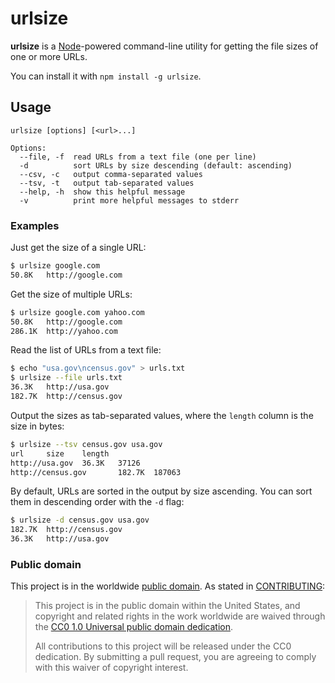 # urlsize
**urlsize** is a [Node](http://nodejs.org/)-powered command-line
utility for getting the file sizes of one or more URLs.

You can install it with `npm install -g urlsize`.

## Usage
```
urlsize [options] [<url>...]

Options:
  --file, -f  read URLs from a text file (one per line)
  -d          sort URLs by size descending (default: ascending)
  --csv, -c   output comma-separated values
  --tsv, -t   output tab-separated values
  --help, -h  show this helpful message
  -v          print more helpful messages to stderr
```

### Examples
Just get the size of a single URL:
```sh
$ urlsize google.com
50.8K   http://google.com
```

Get the size of multiple URLs:
```sh
$ urlsize google.com yahoo.com
50.8K   http://google.com
286.1K  http://yahoo.com
```

Read the list of URLs from a text file:
```sh
$ echo "usa.gov\ncensus.gov" > urls.txt
$ urlsize --file urls.txt
36.3K   http://usa.gov  
182.7K  http://census.gov
```

Output the sizes as tab-separated values, where the `length` column is the size in bytes:
```sh
$ urlsize --tsv census.gov usa.gov
url     size    length
http://usa.gov  36.3K   37126
http://census.gov       182.7K  187063
```

By default, URLs are sorted in the output by size ascending. You can sort them in descending
order with the `-d` flag:
```sh
$ urlsize -d census.gov usa.gov
182.7K  http://census.gov
36.3K   http://usa.gov  
```

### Public domain

This project is in the worldwide [public domain](LICENSE.md). As stated in
[CONTRIBUTING](CONTRIBUTING.md):

> This project is in the public domain within the United States, and copyright
> and related rights in the work worldwide are waived through the [CC0 1.0
> Universal public domain
> dedication](https://creativecommons.org/publicdomain/zero/1.0/).
>
> All contributions to this project will be released under the CC0 dedication.
> By submitting a pull request, you are agreeing to comply with this waiver of
> copyright interest.
